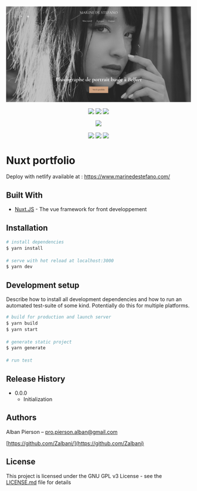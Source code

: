 <p align="center">
  <img src="https://github.com/Zalbani/Marine_photography/blob/main/home.png" alt="portfolio screen"/>
</p>
<p align="center">
  <a href="https://mergify.io" alt="mergify-status"><img src="https://img.shields.io/endpoint.svg?url=https://gh.mergify.io/badges/Zalbani/Marine_photography&style=flat" /></a>
  <a href="https://david-dm.org/Zalbani/Marine_photography" alt="Dependencies"><img src="https://david-dm.org/Zalbani/Marine_photography.svg" /></a>
  <a href="http://www.gnu.org/licenses/gpl-3.0" alt="License: GPL v3"><img src="https://img.shields.io/badge/License-GPL%20v3-blue.svg" /></a>
</p>
<p align="center">
  <a href="https://snyk.io/test/github/Zalbani/Marine_photography" alt="Known Vulnerabilities"><img src="https://snyk.io/test/github/Zalbani/Marine_photography/badge.svg" /></a>
</p>
<p align="center">
  <a href="https://github.com/Zalbani/Marine_photography/commits/main" alt="LastCommit"><img src="https://img.shields.io/github/last-commit/Zalbani/Marine_photography?style=flat-square" /></a>
  <a href="http://hits.dwyl.com/Zalbani/Marine_photography" alt="HitCount"><img src="http://hits.dwyl.com/Zalbani/Marine_photography.svg" /></a>
  <a href="https://app.netlify.com/sites/gracious-hamilton-49d614/deploys" alt="Netlify Status"><img src="https://api.netlify.com/api/v1/badges/903ae345-66e7-49f0-8bed-4672d7d6ae40/deploy-status" /></a>
</p>

# Nuxt portfolio

Deploy with netlify available at :  https://www.marinedestefano.com/

## Built With

* [Nuxt.JS](https://github.com/nuxt/nuxt.js) - The vue framework for front developpement


## Installation

```bash
# install dependencies
$ yarn install

# serve with hot reload at localhost:3000
$ yarn dev
```

## Development setup

Describe how to install all development dependencies and how to run an automated test-suite of some kind. Potentially do this for multiple platforms.

```bash
# build for production and launch server
$ yarn build
$ yarn start

# generate static project
$ yarn generate

# run test

```

## Release History

* 0.0.0
    * Initialization

## Authors

Alban Pierson – pro.pierson.alban@gmail.com

[https://github.com/Zalbani/](https://github.com/Zalbani)

## License

This project is licensed under the GNU GPL v3 License - see the [LICENSE.md](LICENSE.md) file for details
